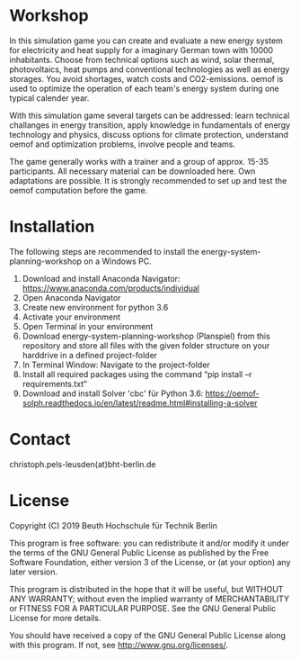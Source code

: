 # Workshop
In this simulation game you can create and evaluate a new energy system for electricity and heat supply for a imaginary German town with 10000 inhabitants. Choose from technical options such as wind, solar thermal, photovoltaics, heat pumps and conventional technologies as well as energy storages. You avoid shortages, watch costs and CO2-emissions. oemof is used to optimize the operation of each team's energy system during one typical calender year.  

With this simulation game several targets can be addressed: learn technical challanges in energy transition, apply knowledge in fundamentals of energy technology and physics, discuss options for climate protection, understand oemof and optimization problems, involve people and teams.

The game generally works with a trainer and a group of approx. 15-35 participants. All necessary material can be downloaded here. Own adaptations are possible. It is strongly recommended to set up and test the oemof computation before the game.    

# Installation
The following steps are recommended to install the energy-system-planning-workshop on a Windows PC.

1. Download and install Anaconda Navigator: https://www.anaconda.com/products/individual
2. Open Anaconda Navigator
3. Create new environment for python 3.6
4. Activate your environment
5. Open Terminal in your environment
6. Download energy-system-planning-workshop (Planspiel) from this repository and store all files with the given folder structure on your harddrive in a defined project-folder
7. In Terminal Window: Navigate to the project-folder
8. Install all required packages using the command “pip install –r requirements.txt”
9. Download and install Solver 'cbc' für Python 3.6: https://oemof-solph.readthedocs.io/en/latest/readme.html#installing-a-solver

# Contact
christoph.pels-leusden(at)bht-berlin.de

# License
Copyright (C) 2019 Beuth Hochschule für Technik Berlin

This program is free software: you can redistribute it and/or modify
it under the terms of the GNU General Public License as published by
the Free Software Foundation, either version 3 of the License, or
(at your option) any later version.

This program is distributed in the hope that it will be useful,
but WITHOUT ANY WARRANTY; without even the implied warranty of
MERCHANTABILITY or FITNESS FOR A PARTICULAR PURPOSE.  See the
GNU General Public License for more details.

You should have received a copy of the GNU General Public License
along with this program.  If not, see http://www.gnu.org/licenses/.
